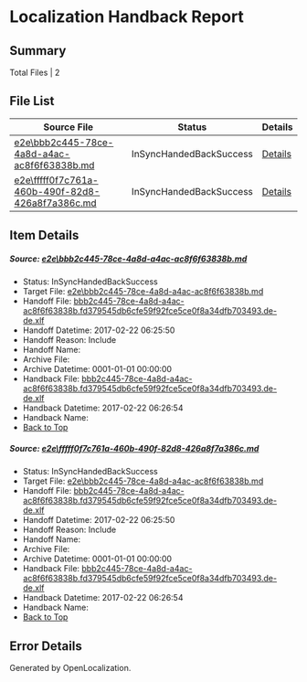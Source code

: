 # <a name='report-top'></a> Localization Handback Report

## Summary
 Total Files | 2

## File List
 Source File | Status | Details 
 ----------- | ------ | ------- 
 [e2e\bbb2c445-78ce-4a8d-a4ac-ac8f6f63838b.md](https://github.com/OpenLocalizationTestOrg/ol-test4/blob/49444721564b2d034395b2ef3581c353ed6b55f0/e2e/bbb2c445-78ce-4a8d-a4ac-ac8f6f63838b.md) | InSyncHandedBackSuccess | [Details](#e61d5d15091c84c6c2fe0d89b0b6b338c01661161)
 [e2e\fffff0f7c761a-460b-490f-82d8-426a8f7a386c.md](https://github.com/OpenLocalizationTestOrg/ol-test4/blob/49444721564b2d034395b2ef3581c353ed6b55f0/e2e/fffff0f7c761a-460b-490f-82d8-426a8f7a386c.md) | InSyncHandedBackSuccess | [Details](#e61d5d15091c84c6c2fe0d89b0b6b338c01661162)

## Item Details
##### <a name='e61d5d15091c84c6c2fe0d89b0b6b338c01661161'></a> Source: [e2e\bbb2c445-78ce-4a8d-a4ac-ac8f6f63838b.md](https://github.com/OpenLocalizationTestOrg/ol-test4/blob/49444721564b2d034395b2ef3581c353ed6b55f0/e2e/bbb2c445-78ce-4a8d-a4ac-ac8f6f63838b.md)
* Status: InSyncHandedBackSuccess
* Target File: [e2e\bbb2c445-78ce-4a8d-a4ac-ac8f6f63838b.md](https://github.com/OpenLocalizationTestOrg/ol-test4-dede/blob/43e51d3e451e0cee0a6425f7773520a9ab62ac25/e2e/bbb2c445-78ce-4a8d-a4ac-ac8f6f63838b.md)
* Handoff File: [bbb2c445-78ce-4a8d-a4ac-ac8f6f63838b.fd379545db6cfe59f92fce5ce0f8a34dfb703493.de-de.xlf](https://github.com/OpenLocalizationTestOrg/ol-test4-handoff/blob/561d7c92a8bae68efec495c6d2788c6ed2452b42/ol-handoff/OpenLocalizationTestOrg/ol-test4-dede/xinjiang/ht/bbb2c445-78ce-4a8d-a4ac-ac8f6f63838b.fd379545db6cfe59f92fce5ce0f8a34dfb703493.de-de.xlf)
* Handoff Datetime: 2017-02-22 06:25:50
* Handoff Reason: Include
* Handoff Name: 
* Archive File: 
* Archive Datetime: 0001-01-01 00:00:00
* Handback File: [bbb2c445-78ce-4a8d-a4ac-ac8f6f63838b.fd379545db6cfe59f92fce5ce0f8a34dfb703493.de-de.xlf](https://github.com/OpenLocalizationTestOrg/ol-test4-handback/blob/988421a725384c0bed6653cb0df00168581f6097/ol-handback/OpenLocalizationTestOrg/ol-test4-dede/xinjiang/ht/bbb2c445-78ce-4a8d-a4ac-ac8f6f63838b.fd379545db6cfe59f92fce5ce0f8a34dfb703493.de-de.xlf)
* Handback Datetime: 2017-02-22 06:26:54
* Handback Name: 
* [Back to Top](#report-top)

##### <a name='e61d5d15091c84c6c2fe0d89b0b6b338c01661162'></a> Source: [e2e\fffff0f7c761a-460b-490f-82d8-426a8f7a386c.md](https://github.com/OpenLocalizationTestOrg/ol-test4/blob/49444721564b2d034395b2ef3581c353ed6b55f0/e2e/fffff0f7c761a-460b-490f-82d8-426a8f7a386c.md)
* Status: InSyncHandedBackSuccess
* Target File: [e2e\bbb2c445-78ce-4a8d-a4ac-ac8f6f63838b.md](https://github.com/OpenLocalizationTestOrg/ol-test4-dede/blob/43e51d3e451e0cee0a6425f7773520a9ab62ac25/e2e/bbb2c445-78ce-4a8d-a4ac-ac8f6f63838b.md)
* Handoff File: [bbb2c445-78ce-4a8d-a4ac-ac8f6f63838b.fd379545db6cfe59f92fce5ce0f8a34dfb703493.de-de.xlf](https://github.com/OpenLocalizationTestOrg/ol-test4-handoff/blob/561d7c92a8bae68efec495c6d2788c6ed2452b42/ol-handoff/OpenLocalizationTestOrg/ol-test4-dede/xinjiang/ht/bbb2c445-78ce-4a8d-a4ac-ac8f6f63838b.fd379545db6cfe59f92fce5ce0f8a34dfb703493.de-de.xlf)
* Handoff Datetime: 2017-02-22 06:25:50
* Handoff Reason: Include
* Handoff Name: 
* Archive File: 
* Archive Datetime: 0001-01-01 00:00:00
* Handback File: [bbb2c445-78ce-4a8d-a4ac-ac8f6f63838b.fd379545db6cfe59f92fce5ce0f8a34dfb703493.de-de.xlf](https://github.com/OpenLocalizationTestOrg/ol-test4-handback/blob/988421a725384c0bed6653cb0df00168581f6097/ol-handback/OpenLocalizationTestOrg/ol-test4-dede/xinjiang/ht/bbb2c445-78ce-4a8d-a4ac-ac8f6f63838b.fd379545db6cfe59f92fce5ce0f8a34dfb703493.de-de.xlf)
* Handback Datetime: 2017-02-22 06:26:54
* Handback Name: 
* [Back to Top](#report-top)


## Error Details

Generated by OpenLocalization.
